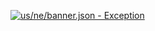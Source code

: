 [![us/ne/banner.json - Exception](https://img.shields.io/badge/us/ne/banner.json-Exception-red)](https://github.com/openaddresses/openaddresses/tree/master/sources/us/ne/banner.json)